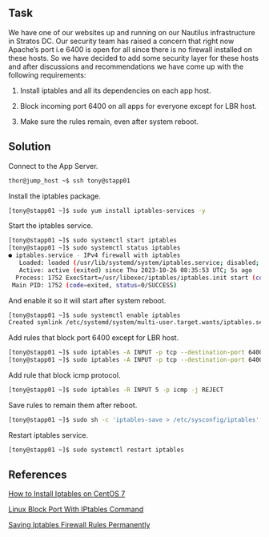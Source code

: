 ## Task
We have one of our websites up and running on our Nautilus infrastructure in Stratos DC. Our security team has raised a concern that right now Apache’s port i.e 6400 is open for all since there is no firewall installed on these hosts. So we have decided to add some security layer for these hosts and after discussions and recommendations we have come up with the following requirements:

1. Install iptables and all its dependencies on each app host.

2. Block incoming port 6400 on all apps for everyone except for LBR host.

3. Make sure the rules remain, even after system reboot.
## Solution
Connect to the App Server.
```sh
thor@jump_host ~$ ssh tony@stapp01
```

Install the iptables package.

```sh
[tony@stapp01 ~]$ sudo yum install iptables-services -y
```


Start the iptables service.

```sh
[tony@stapp01 ~]$ sudo systemctl start iptables
[tony@stapp01 ~]$ sudo systemctl status iptables
● iptables.service - IPv4 firewall with iptables
   Loaded: loaded (/usr/lib/systemd/system/iptables.service; disabled; vendor>
   Active: active (exited) since Thu 2023-10-26 08:35:53 UTC; 5s ago
  Process: 1752 ExecStart=/usr/libexec/iptables/iptables.init start (code=exi>
 Main PID: 1752 (code=exited, status=0/SUCCESS)
```

And enable it so it will start after system reboot.

```sh
[tony@stapp01 ~]$ sudo systemctl enable iptables
Created symlink /etc/systemd/system/multi-user.target.wants/iptables.service → /usr/lib/systemd/system/iptables.service.
```

Add rules that block port 6400 except for LBR host.

```sh
[tony@stapp01 ~]$ sudo iptables -A INPUT -p tcp --destination-port 6400 -s 172.16.238.14 -j ACCEPT
[tony@stapp01 ~]$ sudo iptables -A INPUT -p tcp --destination-port 6400 -j DROP
```

Add rule that block icmp protocol.
```sh
[tony@stapp01 ~]$ sudo iptables -R INPUT 5 -p icmp -j REJECT
```

Save rules to remain them after reboot.

```sh
[tony@stapp01 ~]$ sudo sh -c 'iptables-save > /etc/sysconfig/iptables'
```

Restart iptables service.

```sh
[tony@stapp01 ~]$ sudo systemctl restart iptables
```

## References


[How to Install Iptables on CentOS 7](https://linuxize.com/post/how-to-install-iptables-on-centos-7/)

[Linux Block Port With IPtables Command](https://www.cyberciti.biz/faq/iptables-block-port/)

[Saving Iptables Firewall Rules Permanently](https://www.thomas-krenn.com/en/wiki/Saving_Iptables_Firewall_Rules_Permanently)
